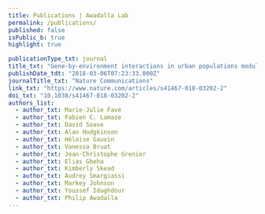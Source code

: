 ```yaml
---
title: Publications | Awadalla Lab
permalink: /publications/
published: false
isPublic_b: true
highlight: true

publicationType_txt: journal
title_txt: "Gene-by-environment interactions in urban populations modulate risk phenotypes."
publishDate_tdt: "2018-03-06T07:23:33.000Z"
journalTitle_txt: "Nature Communications"
link_txt: "https://www.nature.com/articles/s41467-018-03202-2"
doi_txt: "10.1038/s41467-018-03202-2"
authors_list:
  - author_txt: Marie-Julie Favé
  - author_txt: Fabien C. Lamaze
  - author_txt: David Soave
  - author_txt: Alan Hodgkinson
  - author_txt: Héloise Gauvin
  - author_txt: Vanessa Bruat
  - author_txt: Jean-Christophe Grenier
  - author_txt: Elias Gbeha
  - author_txt: Kimberly Skead
  - author_txt: Audrey Smargiassi
  - author_txt: Markey Johnson
  - author_txt: Youssef Idaghdour
  - author_txt: Philip Awadalla
---
```

